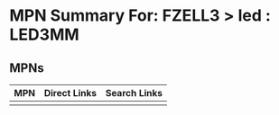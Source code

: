 



# MPN Summary For: FZELL3 > led : LED3MM

## MPNs
  

|MPN|Direct Links|Search Links|
| :--- | :--- | :--- |
||||
